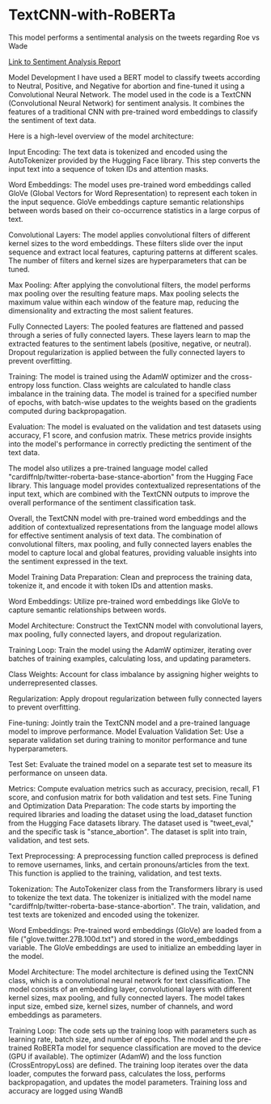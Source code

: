 # TextCNN-with-RoBERTa
This model performs a sentimental analysis on the tweets regarding Roe vs Wade

[Link to Sentiment Analysis Report](https://wandb.ai/samyak152002/MYM%20TWEETS%20ANALYSIS/reports/Sentimental-Analysis-Using-RoBERTa-and-TextCNN--Vmlldzo0NzU4MTIz)


Model Development
I have used a BERT model to classify tweets according to Neutral, Positive, and Negative for abortion and fine-tuned it using a Convolutional Neural Network.
The model used in the code is a TextCNN (Convolutional Neural Network) for sentiment analysis. It combines the features of a traditional CNN with pre-trained word embeddings to classify the sentiment of text data.

Here is a high-level overview of the model architecture:

Input Encoding: The text data is tokenized and encoded using the AutoTokenizer provided by the Hugging Face library. This step converts the input text into a sequence of token IDs and attention masks.

Word Embeddings: The model uses pre-trained word embeddings called GloVe (Global Vectors for Word Representation) to represent each token in the input sequence. GloVe embeddings capture semantic relationships between words based on their co-occurrence statistics in a large corpus of text.

Convolutional Layers: The model applies convolutional filters of different kernel sizes to the word embeddings. These filters slide over the input sequence and extract local features, capturing patterns at different scales. The number of filters and kernel sizes are hyperparameters that can be tuned.

Max Pooling: After applying the convolutional filters, the model performs max pooling over the resulting feature maps. Max pooling selects the maximum value within each window of the feature map, reducing the dimensionality and extracting the most salient features.

Fully Connected Layers: The pooled features are flattened and passed through a series of fully connected layers. These layers learn to map the extracted features to the sentiment labels (positive, negative, or neutral). Dropout regularization is applied between the fully connected layers to prevent overfitting.

Training: The model is trained using the AdamW optimizer and the cross-entropy loss function. Class weights are calculated to handle class imbalance in the training data. The model is trained for a specified number of epochs, with batch-wise updates to the weights based on the gradients computed during backpropagation.

Evaluation: The model is evaluated on the validation and test datasets using accuracy, F1 score, and confusion matrix. These metrics provide insights into the model's performance in correctly predicting the sentiment of the text data.

The model also utilizes a pre-trained language model called "cardiffnlp/twitter-roberta-base-stance-abortion" from the Hugging Face library. This language model provides contextualized representations of the input text, which are combined with the TextCNN outputs to improve the overall performance of the sentiment classification task.

Overall, the TextCNN model with pre-trained word embeddings and the addition of contextualized representations from the language model allows for effective sentiment analysis of text data. The combination of convolutional filters, max pooling, and fully connected layers enables the model to capture local and global features, providing valuable insights into the sentiment expressed in the text.

Model Training
Data Preparation: Clean and preprocess the training data, tokenize it, and encode it with token IDs and attention masks.

Word Embeddings: Utilize pre-trained word embeddings like GloVe to capture semantic relationships between words.

Model Architecture: Construct the TextCNN model with convolutional layers, max pooling, fully connected layers, and dropout regularization.

Training Loop: Train the model using the AdamW optimizer, iterating over batches of training examples, calculating loss, and updating parameters.

Class Weights: Account for class imbalance by assigning higher weights to underrepresented classes.

Regularization: Apply dropout regularization between fully connected layers to prevent overfitting.

Fine-tuning: Jointly train the TextCNN model and a pre-trained language model to improve performance.
Model Evaluation
Validation Set: Use a separate validation set during training to monitor performance and tune hyperparameters.

Test Set: Evaluate the trained model on a separate test set to measure its performance on unseen data.

Metrics: Compute evaluation metrics such as accuracy, precision, recall, F1 score, and confusion matrix for both validation and test sets.
Fine Tuning and Optimization
Data Preparation: The code starts by importing the required libraries and loading the dataset using the load_dataset function from the Hugging Face datasets library. The dataset used is "tweet_eval," and the specific task is "stance_abortion". The dataset is split into train, validation, and test sets.

Text Preprocessing: A preprocessing function called preprocess is defined to remove usernames, links, and certain pronouns/articles from the text. This function is applied to the training, validation, and test texts.

Tokenization: The AutoTokenizer class from the Transformers library is used to tokenize the text data. The tokenizer is initialized with the model name "cardiffnlp/twitter-roberta-base-stance-abortion". The train, validation, and test texts are tokenized and encoded using the tokenizer.

Word Embeddings: Pre-trained word embeddings (GloVe) are loaded from a file ("glove.twitter.27B.100d.txt") and stored in the word_embeddings variable. The GloVe embeddings are used to initialize an embedding layer in the model.

Model Architecture: The model architecture is defined using the TextCNN class, which is a convolutional neural network for text classification. The model consists of an embedding layer, convolutional layers with different kernel sizes, max pooling, and fully connected layers. The model takes input size, embed size, kernel sizes, number of channels, and word embeddings as parameters.

Training Loop: The code sets up the training loop with parameters such as learning rate, batch size, and number of epochs. The model and the pre-trained RoBERTa model for sequence classification are moved to the device (GPU if available). The optimizer (AdamW) and the loss function (CrossEntropyLoss) are defined. The training loop iterates over the data loader, computes the forward pass, calculates the loss, performs backpropagation, and updates the model parameters. Training loss and accuracy are logged using WandB

